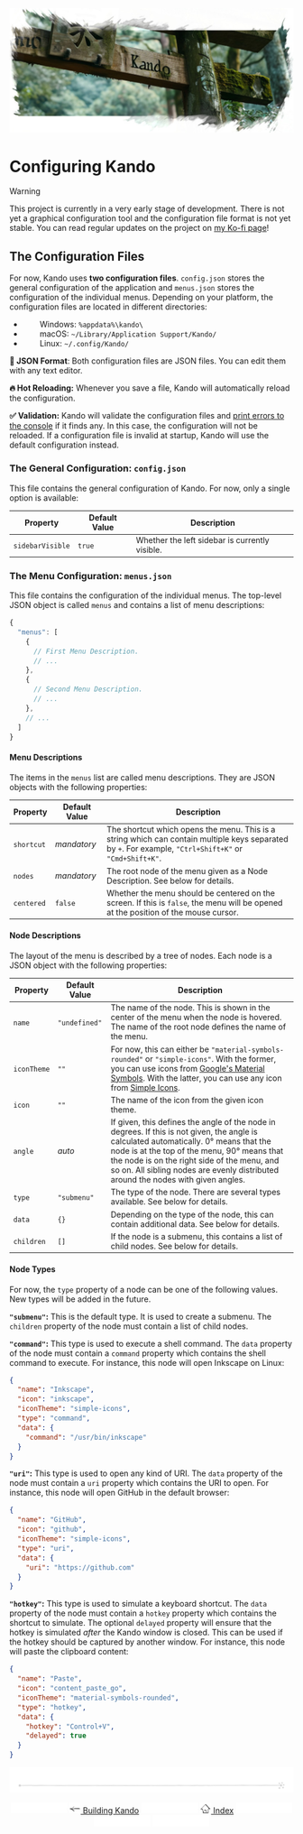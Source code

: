 <!--
SPDX-FileCopyrightText: Simon Schneegans <code@simonschneegans.de>
SPDX-License-Identifier: CC-BY-4.0
-->

<img src="img/banner03.jpg"></img>

# Configuring Kando

> [!WARNING]
> This project is currently in a very early stage of development. There is not yet a graphical configuration tool and the configuration file format is not yet stable. You can read regular updates on the project on [my Ko-fi page](https://ko-fi.com/schneegans)!

## The Configuration Files

For now, Kando uses **two configuration files**. `config.json` stores the general configuration of the application and `menus.json` stores the configuration of the individual menus.
Depending on your platform, the configuration files are located in different directories:

* <img height="14" width="26" src="https://cdn.simpleicons.org/windows" /> Windows: `%appdata%\kando\`
* <img height="14" width="26" src="https://cdn.simpleicons.org/apple" /> macOS: `~/Library/Application Support/Kando/`
* <img height="14" width="26" src="https://cdn.simpleicons.org/linux/black" /> Linux: `~/.config/Kando/`

**📝 JSON Format**: Both configuration files are JSON files. You can edit them with any text editor.

**🔥 Hot Reloading:** Whenever you save a file, Kando will automatically reload the configuration.

**✅ Validation:** Kando will validate the configuration files and [print errors to the console](installing.md#running-kando-from-the-command-line) if it finds any. In this case, the configuration will not be reloaded. If a configuration file is invalid at startup, Kando will use the default configuration instead.


### The General Configuration: `config.json`

This file contains the general configuration of Kando.
For now, only a single option is available:

Property | Default Value | Description
-------- | ------------- | -----------
`sidebarVisible` | `true` | Whether the left sidebar is currently visible.

### The Menu Configuration: `menus.json`

This file contains the configuration of the individual menus.
The top-level JSON object is called `menus` and contains a list of menu descriptions:

```js
{
  "menus": [
    {
      // First Menu Description.
      // ...
    },
    {
      // Second Menu Description.
      // ...
    },
    // ...
  ]
}
```

#### Menu Descriptions

The items in the `menus` list are called menu descriptions.
They are JSON objects with the following properties:

Property | Default Value | Description
-------- | ------------- | -----------
`shortcut` | _mandatory_ | The shortcut which opens the menu. This is a string which can contain multiple keys separated by `+`. For example, `"Ctrl+Shift+K"` or `"Cmd+Shift+K"`.
`nodes` | _mandatory_ | The root node of the menu given as a Node Description. See below for details.
`centered` | `false` | Whether the menu should be centered on the screen. If this is `false`, the menu will be opened at the position of the mouse cursor.

#### Node Descriptions

The layout of the menu is described by a tree of nodes.
Each node is a JSON object with the following properties:

Property | Default Value | Description
-------- | ------------- | -----------
`name` | `"undefined"` | The name of the node. This is shown in the center of the menu when the node is hovered. The name of the root node defines the name of the menu.
`iconTheme` | `""` | For now, this can either be `"material-symbols-rounded"` or `"simple-icons"`. With the former, you can use icons from [Google's Material Symbols](https://fonts.google.com/icons). With the latter, you can use any icon from [Simple Icons](https://simpleicons.org/).
`icon` | `""` | The name of the icon from the given icon theme.
`angle` | _auto_ | If given, this defines the angle of the node in degrees. If this is not given, the angle is calculated automatically. 0° means that the node is at the top of the menu, 90° means that the node is on the right side of the menu, and so on. All sibling nodes are evenly distributed around the nodes with given angles.
`type` | `"submenu"` | The type of the node. There are several types available. See below for details.
`data` | `{}` | Depending on the type of the node, this can contain additional data. See below for details.
`children` | `[]` | If the node is a submenu, this contains a list of child nodes. See below for details.

#### Node Types

For now, the `type` property of a node can be one of the following values.
New types will be added in the future.

**`"submenu"`:** This is the default type. It is used to create a submenu. The `children` property of the node must contain a list of child nodes.

**`"command"`:** This type is used to execute a shell command. The `data` property of the node must contain a `command` property which contains the shell command to execute. For instance, this node will open Inkscape on Linux:
```json
{
  "name": "Inkscape",
  "icon": "inkscape",
  "iconTheme": "simple-icons",
  "type": "command",
  "data": {
    "command": "/usr/bin/inkscape"
  }
}
```

**`"uri"`:** This type is used to open any kind of URI. The `data` property of the node must contain a `uri` property which contains the URI to open. For instance, this node will open GitHub in the default browser:
```json
{
  "name": "GitHub",
  "icon": "github",
  "iconTheme": "simple-icons",
  "type": "uri",
  "data": {
    "uri": "https://github.com"
  }
}
```

**`"hotkey"`:** This type is used to simulate a keyboard shortcut. The `data` property of the node must contain a `hotkey` property which contains the shortcut to simulate. The optional `delayed` property will ensure that the hotkey is simulated _after_ the Kando window is closed. This can be used if the hotkey should be captured by another window. For instance, this node will paste the clipboard content:
```json
{
  "name": "Paste",
  "icon": "content_paste_go",
  "iconTheme": "material-symbols-rounded",
  "type": "hotkey",
  "data": {
    "hotkey": "Control+V",
    "delayed": true
  }
}
```

<p align="center"><img src ="img/hr.svg" /></p>

<p align="center">
  <img src="img/nav-space.svg"/>
  <a href="installing.md"><img src ="img/left-arrow.png"/> Building Kando</a>
  <img src="img/nav-space.svg"/>
  <a href="README.md"><img src ="img/home.png"/> Index</a>
  <img src="img/nav-space.svg"/>
  <img src="img/nav-space.svg"/>
  <img src="img/nav-space.svg"/>
</p>
